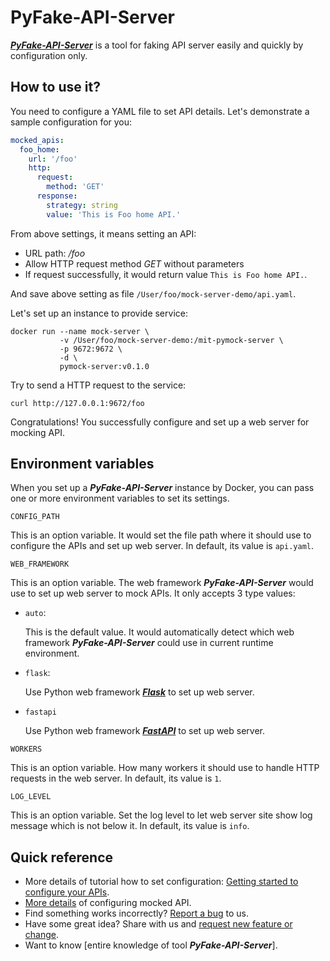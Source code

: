 # PyFake-API-Server

[**_PyFake-API-Server_**](https://github.com/Chisanan232/PyFake-API-Server) is a tool for faking API server easily and quickly by configuration only.

[**_PyFake-API-Server**]: https://github.com/Chisanan232/PyFake-API-Server/tree/master

## How to use it?

You need to configure a YAML file to set API details. Let's demonstrate a sample configuration for you:

```yaml
mocked_apis:
  foo_home:
    url: '/foo'
    http:
      request:
        method: 'GET'
      response:
        strategy: string
        value: 'This is Foo home API.'
```

From above settings, it means setting an API:

* URL path: _/foo_
* Allow HTTP request method _GET_ without parameters
* If request successfully, it would return value ``This is Foo home API.``.

And save above setting as file ``/User/foo/mock-server-demo/api.yaml``.

Let's set up an instance to provide service:

```console
docker run --name mock-server \
           -v /User/foo/mock-server-demo:/mit-pymock-server \
           -p 9672:9672 \
           -d \
           pymock-server:v0.1.0
```

Try to send a HTTP request to the service:

```console
curl http://127.0.0.1:9672/foo
```

Congratulations! You successfully configure and set up a web server for mocking API.

## Environment variables

When you set up a **_PyFake-API-Server_** instance by Docker, you can pass one or more environment variables to set its settings.

`CONFIG_PATH`

This is an option variable. It would set the file path where it should use to configure the APIs and set up web server.
In default, its value is ``api.yaml``.

`WEB_FRAMEWORK`

This is an option variable. The web framework **_PyFake-API-Server_** would use to set up web server to mock APIs. It only accepts
3 type values:

* ``auto``:

    This is the default value. It would automatically detect which web framework **_PyFake-API-Server_** could use in current
    runtime environment.

* ``flask``:

    Use Python web framework [**_Flask_**] to set up web server.

* ``fastapi``

    Use Python web framework [**_FastAPI_**] to set up web server.

[**_Flask_**]: https://flask.palletsprojects.com/en/2.3.x/
[**_FastAPI_**]: https://fastapi.tiangolo.com

`WORKERS`

This is an option variable. How many workers it should use to handle HTTP requests in the web server. In default, its value
is ``1``.

`LOG_LEVEL`

This is an option variable. Set the log level to let web server site show log message which is not below it. In default,
its value is ``info``.

## Quick reference

* More details of tutorial how to set configuration: [Getting started to configure your APIs].
* [More details] of configuring mocked API.
* Find something works incorrectly? [Report a bug] to us.
* Have some great idea? Share with us and [request new feature or change].
* Want to know [entire knowledge of tool **_PyFake-API-Server_**].

[Getting started to configure your APIs]: https://chisanan232.github.io/PyMock-Server/stable/getting-started/configure-your-api/
[More details]: https://chisanan232.github.io/PyMock-Server/stable/configure-references/mocked-apis/
[Report a bug]: https://github.com/Chisanan232/PyFake-API-Server/issues/new?assignees=&labels=&projects=&template=reporting-a-bug.yaml
[request new feature or change]: https://github.com/Chisanan232/PyFake-API-Server/issues/new?assignees=&labels=&projects=&template=request-a-feature-or-change.yaml
[entire knowledge of tool **_PyFake-API-Server**]: https://chisanan232.github.io/PyMock-Server/stable/
